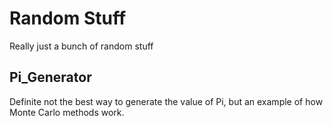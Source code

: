 # Random Stuff

Really just a bunch of random stuff

## Pi_Generator

Definite not the best way to generate the value of Pi, but an example of how Monte Carlo methods work.